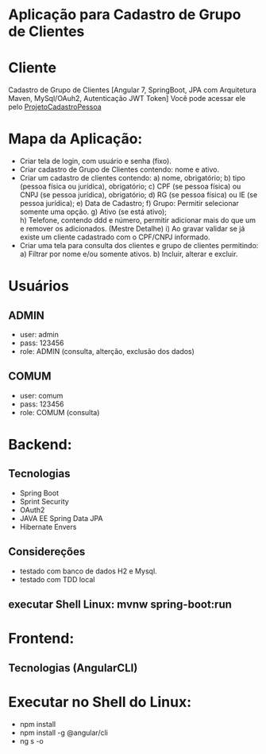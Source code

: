 # Aplicação para Cadastro de Grupo de Clientes 

# Cliente 
Cadastro de Grupo de Clientes [Angular 7, SpringBoot, JPA com Arquitetura Maven, MySql/OAuh2, Autenticação JWT Token]
Você pode acessar ele pelo [ProjetoCadastroPessoa](https://giordanna.github.io/projeto-cadastro-pessoa/)


# Mapa da Aplicação:
- Criar tela de login, com usuário e senha (fixo).
- Criar cadastro de Grupo de Clientes contendo: nome e ativo.
- Criar um cadastro de clientes contendo: 
      a) nome, obrigatório;
      b) tipo (pessoa física ou jurídica), obrigatório;
      c) CPF (se pessoa física) ou CNPJ (se pessoa jurídica), obrigatório;
      d) RG (se pessoa física) ou IE (se pessoa jurídica);
      e) Data de Cadastro;
      f) Grupo: Permitir selecionar somente uma opção.
      g) Ativo (se está ativo);     
      h) Telefone, contendo ddd e número, permitir adicionar mais do que um e remover os adicionados. (Mestre Detalhe)
      i) Ao gravar validar se já existe um cliente cadastrado com o CPF/CNPJ informado.
- Criar uma tela para consulta dos clientes e grupo de clientes permitindo:
      a) Filtrar por nome e/ou somente ativos.
      b) Incluir, alterar e excluir.

# Usuários
 ## ADMIN
 - user: admin
 - pass: 123456
 - role: ADMIN (consulta, alterção, exclusão dos dados)
 ## COMUM
 - user: comum
 - pass: 123456
 - role: COMUM (consulta)


# Backend:
 ## Tecnologias
 - Spring Boot
 - Sprint Security
 - OAuth2
 - JAVA EE Spring Data JPA
 - Hibernate Envers 
## Considereções
 - testado com banco de dados H2 e Mysql.
 - testado com TDD local
  ## executar Shell Linux: mvnw spring-boot:run

# Frontend:
  ## Tecnologias (AngularCLI)
# Executar no Shell do Linux:  
- npm install
- npm install -g @angular/cli 
- ng s -o



